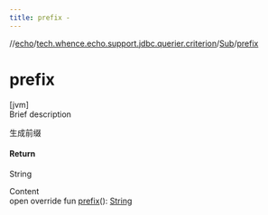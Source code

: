 ```yaml
---
title: prefix -
---
```

//[echo](../../index.md)/[tech.whence.echo.support.jdbc.querier.criterion](../index.md)/[Sub](index.md)/[prefix](prefix.md)



# prefix  
[jvm]  
Brief description  


生成前缀



#### Return  


String

  
Content  
open override fun [prefix](prefix.md)(): [String](https://kotlinlang.org/api/latest/jvm/stdlib/kotlin/-string/index.html)  



